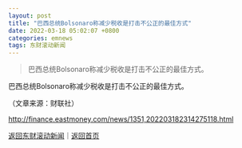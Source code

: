 ```yaml
---
layout: post
title: "巴西总统Bolsonaro称减少税收是打击不公正的最佳方式"
date: 2022-03-18 05:02:07 +0800
categories: emnews
tags: 东财滚动新闻
---
```

> 巴西总统Bolsonaro称减少税收是打击不公正的最佳方式。

<p>巴西总统Bolsonaro称减少税收是打击不公正的最佳方式。</p><p class="em_media">（文章来源：财联社）</p>

<http://finance.eastmoney.com/news/1351,202203182314275118.html>

[返回东财滚动新闻](//finews.withounder.com/emnews/)｜[返回首页](//finews.withounder.com/)